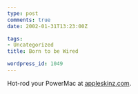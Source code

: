 ```yaml
---
type: post
comments: true
date: 2002-01-31T13:23:00Z

tags:
- Uncategorized
title: Born to be Wired

wordpress_id: 1049
---
```


Hot-rod your PowerMac at [appleskinz.com](http://www.appleskinz.com/).
